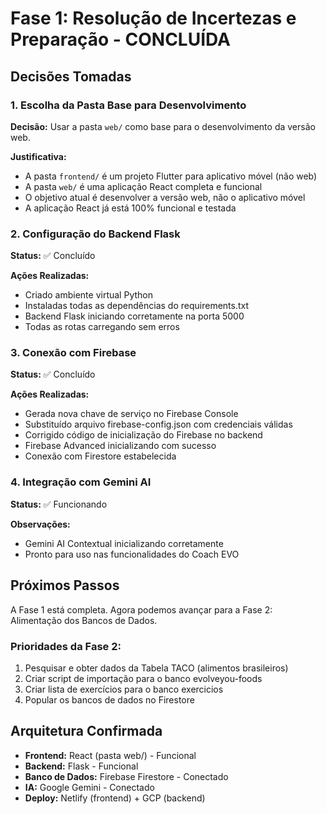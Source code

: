 # Fase 1: Resolução de Incertezas e Preparação - CONCLUÍDA

## Decisões Tomadas

### 1. Escolha da Pasta Base para Desenvolvimento
**Decisão:** Usar a pasta `web/` como base para o desenvolvimento da versão web.

**Justificativa:**
- A pasta `frontend/` é um projeto Flutter para aplicativo móvel (não web)
- A pasta `web/` é uma aplicação React completa e funcional
- O objetivo atual é desenvolver a versão web, não o aplicativo móvel
- A aplicação React já está 100% funcional e testada

### 2. Configuração do Backend Flask
**Status:** ✅ Concluído

**Ações Realizadas:**
- Criado ambiente virtual Python
- Instaladas todas as dependências do requirements.txt
- Backend Flask iniciando corretamente na porta 5000
- Todas as rotas carregando sem erros

### 3. Conexão com Firebase
**Status:** ✅ Concluído

**Ações Realizadas:**
- Gerada nova chave de serviço no Firebase Console
- Substituído arquivo firebase-config.json com credenciais válidas
- Corrigido código de inicialização do Firebase no backend
- Firebase Advanced inicializando com sucesso
- Conexão com Firestore estabelecida

### 4. Integração com Gemini AI
**Status:** ✅ Funcionando

**Observações:**
- Gemini AI Contextual inicializando corretamente
- Pronto para uso nas funcionalidades do Coach EVO

## Próximos Passos

A Fase 1 está completa. Agora podemos avançar para a Fase 2: Alimentação dos Bancos de Dados.

### Prioridades da Fase 2:
1. Pesquisar e obter dados da Tabela TACO (alimentos brasileiros)
2. Criar script de importação para o banco evolveyou-foods
3. Criar lista de exercícios para o banco exercicios
4. Popular os bancos de dados no Firestore

## Arquitetura Confirmada

- **Frontend:** React (pasta web/) - Funcional
- **Backend:** Flask - Funcional
- **Banco de Dados:** Firebase Firestore - Conectado
- **IA:** Google Gemini - Conectado
- **Deploy:** Netlify (frontend) + GCP (backend)

